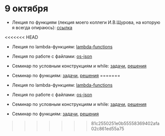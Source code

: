# 9 октября

* Лекция по функциям (лекция моего коллеги И.В.Щурова, на которую я всегда опираюсь):  [ссылка](http://nbviewer.math-hse.info/github/ischurov/pythonhse/blob/master/Lecture%204.ipynb)

<<<<<<< HEAD
* Лекция по lambda-функциям: [lambda-functions]()

* Лекция по работе с файлами: [os-json]()

* Семинар по условным конструкциям и while: [задачи](), [решения]() 

* Семинар по функциям: [задачи](), [решения]()
=======
* Лекция по lambda-функциям: [lambda-functions](https://nbviewer.jupyter.org/github/allatambov/PyDat-0919/blob/master/lectures-seminars/5-files/lambda-functions.ipynb)

* Лекция по работе с файлами: [os-json](https://nbviewer.jupyter.org/github/allatambov/PyDat-0919/blob/master/lectures-seminars/5-files/os-json.ipynb)

* Семинар по условным конструкциям и while: [задачи](https://nbviewer.jupyter.org/github/allatambov/PyDat-0919/blob/master/lectures-seminars/5-files/seminar-if-else-while.ipynb), [решения](https://nbviewer.jupyter.org/github/allatambov/PyDat-0919/blob/master/lectures-seminars/5-files/seminar-if-else-while-solutions.ipynb) 

* Семинар по функциям: [задачи](https://nbviewer.jupyter.org/github/allatambov/PyDat-0919/blob/master/lectures-seminars/5-files/seminar-functions.ipynb), [решения](https://nbviewer.jupyter.org/github/allatambov/PyDat-0919/blob/master/lectures-seminars/5-files/seminar-functions-solutions.ipynb)
>>>>>>> 81c2550251e0b55558369402afa02c861ed55a75
